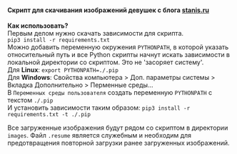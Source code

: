 #### Скрипт для скачивания изображений девушек с блога [stanis.ru](https://blog.stanis.ru/)

**Как использовать?**  
Первым делом нужно скачать зависимости для скрипта.  
`pip3 install -r requirements.txt`  
Можно добавить переменную окружения `PYTHONPATH`, в которой указать относительный
путь и все Python скрипты начнут искать зависимости в локальной директории со скриптом.
Это не 'засоряет систему'.  
Для **Linux**: `export PYTHONPATH=./.pip`  
Для **Windows**: Свойства компьютера > Доп. параметры системы > Вкладка Дополнительно > Перменные среды...  
В `Переменных среды пользователя` создать переменную `PYTHONPATH` с текстом `./.pip`  
И установить зависимости таким образом: `pip3 install -r requirements.txt -t ./.pip`

Все загруженные изображения будут рядом со скриптом в директории `images`.
Файл `.resume` является служебным и необходим для предотвращения повторной
загрузки ранее загруженных изображений.
